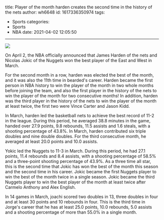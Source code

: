 title: Player of the month  harden creates the second time in the history of the nets
author: wh6648
id: 1617336350974
tags: 
- Sports
categories: 
- Sports
- NBA
date: 2021-04-02 12:05:50
---
![](https://p6.itc.cn/images01/20210402/cb104d2a532c4bdfb50bc05804a7b572.jpeg)


On April 2, the NBA officially announced that James Harden of the nets and Nicolas Jokic of the Nuggets won the best player of the East and West in March.

For the second month in a row, harden was elected the best of the month, and it was also the 11th time in bearded's career. Harden became the first person in NBA history to win the player of the month in two whole months before joining the team, and also the first player in the history of the nets to win the player of the month for two consecutive months! In addition, harden was the third player in the history of the nets to win the player of the month at least twice, the first two were Vince Carter and Jason Kidd.

In March, harden led the basketball nets to achieve the best record of 11-2 in the league. During this period, he averaged 38.8 minutes in the game, handed over 27.9 points, 9.8 rebounds, 11.5 assists and 1.6 steals, with a shooting percentage of 43.8%. In March, harden contributed six triple doubles and nine double doubles. For the third consecutive month, he averaged at least 20.0 points and 10.0 assists.

Yokic led the Nuggets to 11-3 in March. During this period, he had 27.1 points, 11.4 rebounds and 8.4 assists, with a shooting percentage of 58.5% and a three-point shooting percentage of 43.9%. As a three time all star, this is the second time that Jokic has won the best of the month this season and the second time in his career. Jokic became the first Nuggets player to win the best of the month twice in a single season. Jokic became the third Nuggets player to win the best player of the month at least twice after Carmelo Anthony and Alex English.

In 14 games in March, joachi scored two doubles in 13, three doubles in four and at least 30 points and 10 rebounds in four. This is the third time in Jorge's career that he has at least 25.0 points, 10.0 rebounds, 5.0 assists and a shooting percentage of more than 55.0% in a single month.

